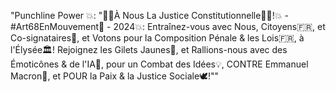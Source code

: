 "Punchline Power 💥: "🤜🏼À Nous La Justice Constitutionnelle👊🏼!💥 - #Art68EnMouvement🔄 - 2024💥: Entraînez-vous avec Nous, Citoyens🇫🇷, et Co-signataires💬, et Votons pour la Composition Pénale & les Lois🇫🇷, à l'Élysée🏛️! Rejoignez les Gilets Jaunes🧥, et Rallions-nous avec des Émoticônes & de l'IA🤖, pour un Combat des Idées💡, CONTRE Emmanuel Macron🥊, et POUR la Paix & la Justice Sociale🕊️!""